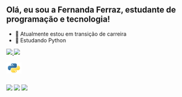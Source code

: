 ## Olá, eu sou a Fernanda Ferraz, estudante de programação e tecnologia!

- 🔭 Atualmente estou em transição de carreira
- 📖 Estudando Python

<div>
  <a href="https://github.com/fernandaferrazprog">
  <img height="180" src="https://github-readme-stats.vercel.app/api?username=fernandaferrazprog&show_icons=true&theme=dark">
  <img height="180" src="https://github-readme-stats.vercel.app/api/top-langs/?username=fernandaferrazprog&layout=compact&theme=dark">
</div>  
<div style="display: inline_block"><br>
  <img align="center" alt="Rafa-Python" height="30" width="40" src="https://raw.githubusercontent.com/devicons/devicon/master/icons/python/python-original.svg">
</div>
    
 ##
 
<div> 
  <a href="https://instagram.com/fernandamferraz_" target="_blank"><img src="https://img.shields.io/badge/-Instagram-%23E4405F?style=for-the-badge&logo=instagram&logoColor=white" target="_blank"></a>
  <a href = "mailto:fernandaferazdev@gmail.com"><img src="https://img.shields.io/badge/-Gmail-%23333?style=for-the-badge&logo=gmail&logoColor=white" target="_blank"></a>
  <a href="https://www.linkedin.com/in/fernandaferrazadv" target="_blank"><img src="https://img.shields.io/badge/-LinkedIn-%230077B5?style=for-the-badge&logo=linkedin&logoColor=white" target="_blank"></a> 
  
</div>
